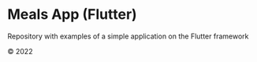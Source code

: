 # Meals App (Flutter)

Repository with examples of a simple application on the Flutter framework

© 2022
